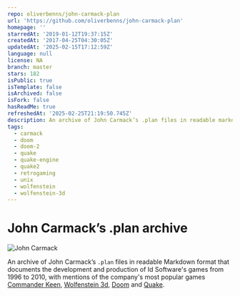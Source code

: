 ```yaml
---
repo: oliverbenns/john-carmack-plan
url: 'https://github.com/oliverbenns/john-carmack-plan'
homepage: ''
starredAt: '2019-01-12T19:37:15Z'
createdAt: '2017-04-25T04:30:05Z'
updatedAt: '2025-02-15T17:12:59Z'
language: null
license: NA
branch: master
stars: 182
isPublic: true
isTemplate: false
isArchived: false
isFork: false
hasReadMe: true
refreshedAt: '2025-02-25T21:19:50.745Z'
description: An archive of John Carmack’s .plan files in readable markdown format
tags:
  - carmack
  - doom
  - doom-2
  - quake
  - quake-engine
  - quake2
  - retrogaming
  - unix
  - wolfenstein
  - wolfenstein-3d
---
```


# John Carmack’s .plan archive

![John Carmack](image.jpg)

An archive of John Carmack’s `.plan` files in readable Markdown format that documents the development and production of Id Software's games from 1996 to 2010, with mentions of the company's most popular games [Commander Keen](https://en.wikipedia.org/wiki/Commander_Keen), [Wolfenstein 3d](https://en.wikipedia.org/wiki/Wolfenstein_3D), [Doom](https://en.wikipedia.org/wiki/Doom_(1993_video_game)) and [Quake](https://en.wikipedia.org/wiki/Quake_(video_game)).
